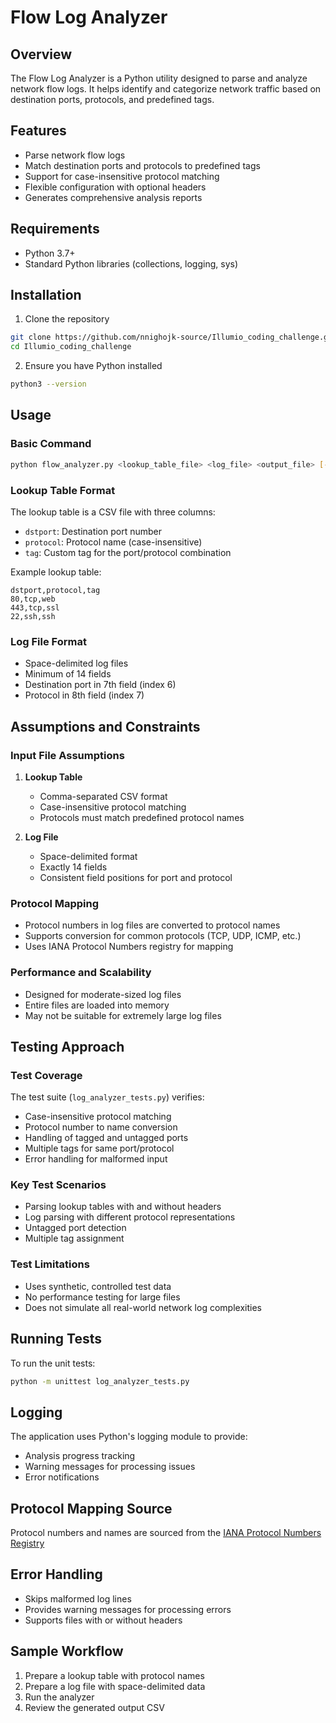 # Flow Log Analyzer

## Overview

The Flow Log Analyzer is a Python utility designed to parse and analyze network flow logs. It helps identify and categorize network traffic based on destination ports, protocols, and predefined tags.

## Features

- Parse network flow logs
- Match destination ports and protocols to predefined tags
- Support for case-insensitive protocol matching
- Flexible configuration with optional headers
- Generates comprehensive analysis reports

## Requirements

- Python 3.7+
- Standard Python libraries (collections, logging, sys)

## Installation

1. Clone the repository
```bash
git clone https://github.com/nnighojk-source/Illumio_coding_challenge.git
cd Illumio_coding_challenge
```

2. Ensure you have Python installed
```bash
python3 --version
```

## Usage

### Basic Command
```bash
python flow_analyzer.py <lookup_table_file> <log_file> <output_file> [--no-headers]
```

### Lookup Table Format
The lookup table is a CSV file with three columns:
- `dstport`: Destination port number
- `protocol`: Protocol name (case-insensitive)
- `tag`: Custom tag for the port/protocol combination

Example lookup table:
```
dstport,protocol,tag
80,tcp,web
443,tcp,ssl
22,ssh,ssh
```

### Log File Format
- Space-delimited log files
- Minimum of 14 fields
- Destination port in 7th field (index 6)
- Protocol in 8th field (index 7)

## Assumptions and Constraints

### Input File Assumptions
1. **Lookup Table**
   - Comma-separated CSV format
   - Case-insensitive protocol matching
   - Protocols must match predefined protocol names

2. **Log File**
   - Space-delimited format
   - Exactly 14 fields
   - Consistent field positions for port and protocol

### Protocol Mapping
- Protocol numbers in log files are converted to protocol names
- Supports conversion for common protocols (TCP, UDP, ICMP, etc.)
- Uses IANA Protocol Numbers registry for mapping

### Performance and Scalability
- Designed for moderate-sized log files
- Entire files are loaded into memory
- May not be suitable for extremely large log files

## Testing Approach

### Test Coverage
The test suite (`log_analyzer_tests.py`) verifies:
- Case-insensitive protocol matching
- Protocol number to name conversion
- Handling of tagged and untagged ports
- Multiple tags for same port/protocol
- Error handling for malformed input

### Key Test Scenarios
- Parsing lookup tables with and without headers
- Log parsing with different protocol representations
- Untagged port detection
- Multiple tag assignment

### Test Limitations
- Uses synthetic, controlled test data
- No performance testing for large files
- Does not simulate all real-world network log complexities

## Running Tests

To run the unit tests:
```bash
python -m unittest log_analyzer_tests.py
```

## Logging

The application uses Python's logging module to provide:
- Analysis progress tracking
- Warning messages for processing issues
- Error notifications

## Protocol Mapping Source

Protocol numbers and names are sourced from the [IANA Protocol Numbers Registry](https://www.iana.org/assignments/protocol-numbers/protocol-numbers.xhtml)

## Error Handling

- Skips malformed log lines
- Provides warning messages for processing errors
- Supports files with or without headers

## Sample Workflow

1. Prepare a lookup table with protocol names
2. Prepare a log file with space-delimited data
3. Run the analyzer
4. Review the generated output CSV
